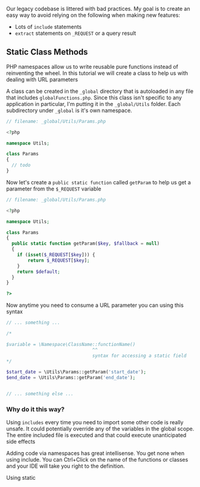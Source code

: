 Our legacy codebase is littered with bad practices. My goal is to create an easy way to avoid relying on the following when making new features:
- Lots of `include` statements
- `extract` statements on `_REQUEST` or a query result


## Static Class Methods
PHP namespaces allow us to write reusable pure functions instead of reinventing the wheel. In this tutorial we will create a class to help us with dealing with URL parameters 

A class can be created in the `_global` directory that is autoloaded in any file that includes `globalFunctions.php`. Since this class isn't specific to any application in particular, I'm putting it in the `_global/Utils` folder. Each subdirectory under `_global` is it's own namespace.

```php
// filename: _global/Utils/Params.php

<?php

namespace Utils;

class Params
{
  // todo
}
```

Now let's create a `public static function` called `getParam` to help us get a parameter from the `$_REQUEST` variable

```php
// filename: _global/Utils/Params.php

<?php

namespace Utils;

class Params
{
  public static function getParam($key, $fallback = null)
  {
	if (isset($_REQUEST[$key])) {
		return $_REQUEST[$key];
	}
	return $default;
  }
}

?>
```

Now anytime you need to consume a URL parameter you can using this syntax

```php
// ... something ...

/*

$variable = \Namespace\ClassName::functionName()
								^^
								syntax for accessing a static field
*/

$start_date = \Utils\Params::getParam('start_date');
$end_date = \Utils\Params::getParam('end_date');


// ... something else ...
```

### Why do it this way?
Using `includes` every time you need to import some other code is really unsafe. It could potentially override any of the variables in the global scope. The entire included file is executed and that could execute unanticipated side effects

Adding code via namespaces has great intellisense. You get none when using include. You can Ctrl+Click on the name of the functions or classes and your IDE will take you right to the definition.

Using static